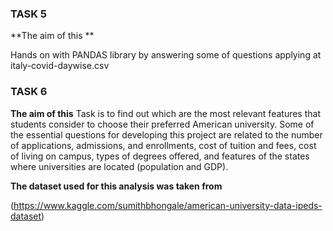 

### TASK 5
**The aim of this **

Hands on with PANDAS  library by answering some of questions applying at italy-covid-daywise.csv 


###  TASK 6 
**The aim of this**
Task is to find out which are the most relevant features that students consider
to choose their preferred American university. Some of the essential questions
for developing this project are related to the number of applications,
admissions, and enrollments, cost of tuition and fees, cost of living on
campus, types of degrees offered, and features of the states where universities
are located (population and GDP).


**The dataset used for this analysis was taken from** 


(https://www.kaggle.com/sumithbhongale/american-university-data-ipeds-dataset)

